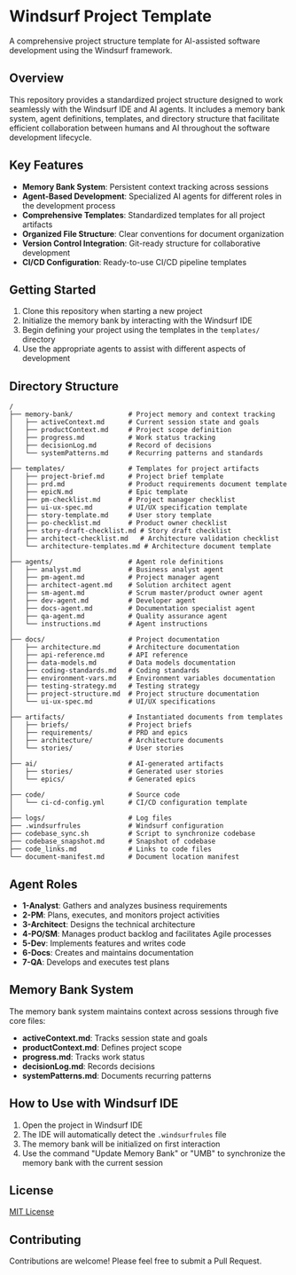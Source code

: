 # Windsurf Project Template

A comprehensive project structure template for AI-assisted software development using the Windsurf framework.

## Overview

This repository provides a standardized project structure designed to work seamlessly with the Windsurf IDE and AI agents. It includes a memory bank system, agent definitions, templates, and directory structure that facilitate efficient collaboration between humans and AI throughout the software development lifecycle.

## Key Features

- **Memory Bank System**: Persistent context tracking across sessions
- **Agent-Based Development**: Specialized AI agents for different roles in the development process
- **Comprehensive Templates**: Standardized templates for all project artifacts
- **Organized File Structure**: Clear conventions for document organization
- **Version Control Integration**: Git-ready structure for collaborative development
- **CI/CD Configuration**: Ready-to-use CI/CD pipeline templates

## Getting Started

1. Clone this repository when starting a new project
2. Initialize the memory bank by interacting with the Windsurf IDE
3. Begin defining your project using the templates in the `templates/` directory
4. Use the appropriate agents to assist with different aspects of development

## Directory Structure

```
/
├── memory-bank/              # Project memory and context tracking
│   ├── activeContext.md      # Current session state and goals
│   ├── productContext.md     # Project scope definition
│   ├── progress.md           # Work status tracking
│   ├── decisionLog.md        # Record of decisions
│   └── systemPatterns.md     # Recurring patterns and standards
│
├── templates/                # Templates for project artifacts
│   ├── project-brief.md      # Project brief template
│   ├── prd.md                # Product requirements document template
│   ├── epicN.md              # Epic template
│   ├── pm-checklist.md       # Project manager checklist
│   ├── ui-ux-spec.md         # UI/UX specification template
│   ├── story-template.md     # User story template
│   ├── po-checklist.md       # Product owner checklist
│   ├── story-draft-checklist.md # Story draft checklist
│   ├── architect-checklist.md   # Architecture validation checklist
│   └── architecture-templates.md # Architecture document template
│
├── agents/                   # Agent role definitions
│   ├── analyst.md            # Business analyst agent
│   ├── pm-agent.md           # Project manager agent
│   ├── architect-agent.md    # Solution architect agent
│   ├── sm-agent.md           # Scrum master/product owner agent
│   ├── dev-agent.md          # Developer agent
│   ├── docs-agent.md         # Documentation specialist agent
│   ├── qa-agent.md           # Quality assurance agent
│   └── instructions.md       # Agent instructions
│
├── docs/                     # Project documentation
│   ├── architecture.md       # Architecture documentation
│   ├── api-reference.md      # API reference
│   ├── data-models.md        # Data models documentation
│   ├── coding-standards.md   # Coding standards
│   ├── environment-vars.md   # Environment variables documentation
│   ├── testing-strategy.md   # Testing strategy
│   ├── project-structure.md  # Project structure documentation
│   └── ui-ux-spec.md         # UI/UX specifications
│
├── artifacts/                # Instantiated documents from templates
│   ├── briefs/               # Project briefs
│   ├── requirements/         # PRD and epics
│   ├── architecture/         # Architecture documents
│   └── stories/              # User stories
│
├── ai/                       # AI-generated artifacts
│   ├── stories/              # Generated user stories
│   └── epics/                # Generated epics
│
├── code/                     # Source code
│   └── ci-cd-config.yml      # CI/CD configuration template
│
├── logs/                     # Log files
├── .windsurfrules            # Windsurf configuration
├── codebase_sync.sh          # Script to synchronize codebase
├── codebase_snapshot.md      # Snapshot of codebase
├── code_links.md             # Links to code files
└── document-manifest.md      # Document location manifest
```

## Agent Roles

- **1-Analyst**: Gathers and analyzes business requirements
- **2-PM**: Plans, executes, and monitors project activities
- **3-Architect**: Designs the technical architecture
- **4-PO/SM**: Manages product backlog and facilitates Agile processes
- **5-Dev**: Implements features and writes code
- **6-Docs**: Creates and maintains documentation
- **7-QA**: Develops and executes test plans

## Memory Bank System

The memory bank system maintains context across sessions through five core files:

- **activeContext.md**: Tracks session state and goals
- **productContext.md**: Defines project scope
- **progress.md**: Tracks work status
- **decisionLog.md**: Records decisions
- **systemPatterns.md**: Documents recurring patterns

## How to Use with Windsurf IDE

1. Open the project in Windsurf IDE
2. The IDE will automatically detect the `.windsurfrules` file
3. The memory bank will be initialized on first interaction
4. Use the command "Update Memory Bank" or "UMB" to synchronize the memory bank with the current session

## License

[MIT License](LICENSE)

## Contributing

Contributions are welcome! Please feel free to submit a Pull Request.